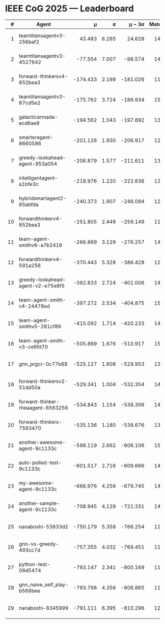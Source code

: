 # IEEE CoG 2025 — Leaderboard

| # | Agent | μ | σ | μ − 3σ | Matches | Updated |
|---:|---|---:|---:|---:|---:|---|
| 1 | teamtitansagentv3-256baf2 | 43.483 | 6.285 | 24.628 | 14956 | 2025-08-22 09:46 |
| 2 | teamtitansagentv3-4527642 | -77.554 | 7.007 | -98.574 | 14210 | 2025-08-22 09:46 |
| 3 | forward-thinkersv4-852bea3 | -174.433 | 2.198 | -181.026 | 11538 | 2025-08-22 09:46 |
| 4 | teamtitansagentv3-87cd5e2 | -175.762 | 3.724 | -186.934 | 15466 | 2025-08-22 09:46 |
| 5 | galacticarmada-ecd6ae8 | -194.562 | 1.043 | -197.692 | 13760 | 2025-08-22 09:46 |
| 6 | smarteragent-8660586 | -201.126 | 1.930 | -206.917 | 12305 | 2025-08-22 09:46 |
| 7 | greedy-lookahead-agent-953a054 | -206.879 | 1.577 | -211.611 | 13972 | 2025-08-22 09:46 |
| 8 | intelligentagent-a1bfe3c | -218.976 | 1.220 | -222.636 | 12401 | 2025-08-22 09:46 |
| 9 | hybridsmartagent2-85abfda | -240.373 | 1.907 | -246.094 | 12969 | 2025-08-22 09:46 |
| 10 | forwardthinkerv4-852bea3 | -251.805 | 2.448 | -259.149 | 11862 | 2025-08-22 09:46 |
| 11 | team-agent-smithv6-a7b2416 | -266.869 | 3.129 | -276.257 | 14340 | 2025-08-22 09:46 |
| 12 | forwardthinkerv4-591a256 | -370.443 | 5.328 | -386.428 | 12013 | 2025-08-22 09:46 |
| 13 | greedy-lookahead-agent-v2-e75e8f5 | -392.833 | 2.724 | -401.006 | 14352 | 2025-08-22 09:46 |
| 14 | team-agent-smith-v4-24478ed | -397.272 | 2.534 | -404.875 | 15102 | 2025-08-22 09:46 |
| 15 | team-agent-smithv5-281cf89 | -415.092 | 1.714 | -420.233 | 14520 | 2025-08-22 09:46 |
| 16 | team-agent-smith-v3-ce6fd70 | -505.889 | 1.676 | -510.917 | 15882 | 2025-08-22 09:46 |
| 17 | gnn_prgcr-0c77b88 | -525.127 | 1.608 | -529.953 | 13060 | 2025-08-22 09:46 |
| 18 | forward-thinkersv2-51dd50a | -529.341 | 1.004 | -532.354 | 14328 | 2025-08-22 09:46 |
| 19 | forward-thinker-rheaagent-6563256 | -534.843 | 1.154 | -538.306 | 14028 | 2025-08-22 09:46 |
| 20 | forward-thinkers-7583470 | -535.136 | 1.180 | -538.676 | 13560 | 2025-08-22 09:46 |
| 21 | another-awesome-agent-9c1133c | -598.119 | 2.662 | -606.106 | 15400 | 2025-08-22 09:46 |
| 22 | auto-polled-test-9c1133c | -601.517 | 2.716 | -609.666 | 14520 | 2025-08-22 09:46 |
| 23 | my-awesome-agent-9c1133c | -666.976 | 4.256 | -679.745 | 14580 | 2025-08-22 09:46 |
| 24 | another-sample-agent-9c1133c | -708.945 | 4.129 | -721.331 | 14540 | 2025-08-22 09:46 |
| 25 | nanaboshi-53833d2 | -750.179 | 5.358 | -766.254 | 11220 | 2025-08-22 09:46 |
| 26 | gnn-vs-greedy-493cc7d | -757.355 | 4.032 | -769.451 | 11940 | 2025-08-22 09:46 |
| 27 | python-test-06d5474 | -793.147 | 2.341 | -800.169 | 11970 | 2025-08-22 09:46 |
| 28 | gnn_naive_self_play-b568bee | -793.798 | 4.356 | -806.865 | 11540 | 2025-08-22 09:46 |
| 29 | nanaboshi-8345999 | -791.111 | 6.395 | -810.296 | 12290 | 2025-08-22 09:46 |
